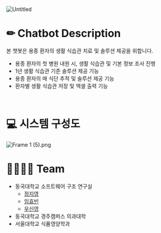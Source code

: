 ![Untitled](https://user-images.githubusercontent.com/72294509/154957558-e50b7e89-1198-45c5-aa5f-d0e0d255b74d.png)

# ✏ Chatbot Description

본 챗봇은 용종 환자의 생활 식습관 치료 및 솔루션 제공을 위합니다.

- 용종 환자의 첫 병원 내원 시, 생활 식습관 및 기본 정보 조사 진행
- 1년 생활 식습관 기준 솔루션 제공 기능
- 용종 환자의 매 식단 추적 및 솔루션 제공 기능
- 환자별 생활 식습관 저장 및 엑셀 출력 기능
<br>

# 💻 시스템 구성도

![Frame 1 (5).png](https://user-images.githubusercontent.com/72294509/154957567-acfb8f5b-e9da-4348-97fe-0d3c33b38e2f.png)
<br>

# 👨‍👨‍👧‍👧 Team

- 동국대학교 소프트웨어 구조 연구실
    - [정지영](https://github.com/Jungjjeong)
    - [임효빈](https://github.com/Lim-Hyobin)
    - [우신영](https://github.com/Woosinyeong)
- 동국대학교 경주캠퍼스 의과대학
- 서울대학교 식품영양학과
